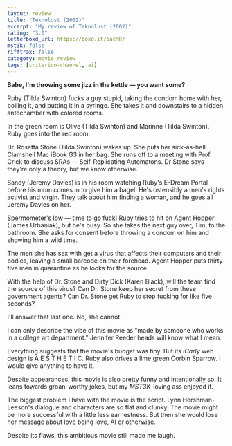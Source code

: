 ```yaml
---
layout: review
title: "Teknolust (2002)"
excerpt: "My review of Teknolust (2002)"
rating: "3.0"
letterboxd_url: https://boxd.it/5acMRr
mst3k: false
rifftrax: false
category: movie-review
tags: [criterion-channel, ai]
---
```


<b>Babe, I'm throwing some jizz in the kettle — you want some?</b>

Ruby (Tilda Swinton) fucks a guy stupid, taking the condom home with her, boiling it, and putting it in a syringe. She takes it and downstairs to a hidden antechamber with colored rooms.

In the green room is Olive (Tilda Swinton) and Marinne (Tilda Swinton). Ruby goes into the red room.

Dr. Rosetta Stone (Tilda Swinton) wakes up. She puts her sick-as-hell Clamshell Mac iBook G3 in her bag. She runs off to a meeting with Prof. Crick to discuss SRAs — Self-Replicating Automatons. Dr Stone says they're only a theory, but we know otherwise.

Sandy (Jeremy Davies) is in his room watching Ruby's E-Dream Portal before his mom comes in to give him a bagel. He's ostensibly a men's rights activist and virgin. They talk about him finding a woman, and he goes all Jeremy Davies on her.

Spermometer's low — time to go fuck! Ruby tries to hit on Agent Hopper (James Urbaniak), but he's busy. So she takes the next guy over, Tim, to the bathroom. She asks for consent before throwing a condom on him and showing him a wild time.

The men she has sex with get a virus that affects their computers and their bodies, leaving a small barcode on their forehead. Agent Hopper puts thirty-five men in quarantine as he looks for the source.

With the help of Dr. Stone and Dirty Dick (Karen Black), will the team find the source of this virus? Can Dr. Stone keep her secret from these government agents? Can Dr. Stone get Ruby to stop fucking for like five seconds?

I'll answer that last one. No, she cannot.

I can only describe the vibe of this movie as "made by someone who works in a college art department." Jennifer Reeder heads will know what I mean.

Everything suggests that the movie's budget was tiny. But its <i>iCarly</i> web design is A E S T H E T I C. Ruby also drives a lime green Corbin Sparrow. I would give anything to have it.

Despite appearances, this movie is also pretty funny and intentionally so. It leans towards groan-worthy jokes, but my <i>MST3K</i>-loving ass enjoyed it.

The biggest problem I have with the movie is the script. Lynn Hershman-Leeson's dialogue and characters are so flat and clunky. The movie might be more successful with a little less earnestness. But then she would lose her message about love being love, AI or otherwise.

Despite its flaws, this ambitious movie still made me laugh.

